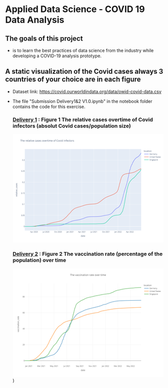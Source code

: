 # Applied Data Science - COVID 19 Data Analysis

## The goals of this project

* is to learn the best practices of data science from the industry while developing a COVID-19 analysis prototype.


## A static visualization of the Covid cases always 3 countries of your choice are in each figure 

* Dataset link: https://covid.ourworldindata.org/data/owid-covid-data.csv

* The file "Submission Delivery1&2 V1.0.ipynb" in the notebook folder contains the code for this exercise.

   ### [Delivery 1](https://github.com/vmalaliv/COVID-19-Data-Analysis/blob/master/reports/figures/delivery_1.png) : Figure 1 The relative cases overtime of Covid infectors (absolut Covid cases/population size) 
   ![](https://github.com/vmalaliv/COVID-19-Data-Analysis/blob/master/reports/figures/delivery_1.png)
      
   ### [Delivery 2](https://github.com/vmalaliv/COVID-19-Data-Analysis/blob/master/reports/figures/delivery_2_line_chart.png) : Figure 2 The vaccination rate (percentage of the population) over time
     ![](https://github.com/vmalaliv/COVID-19-Data-Analysis/blob/master/reports/figures/delivery_2_line_chart.png))